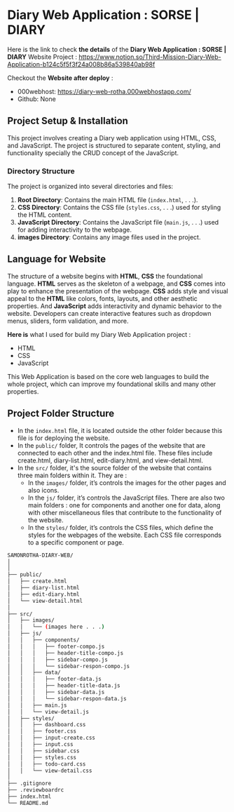 # Diary Web Application : SORSE | DIARY

Here is the link to check **the details** of the **Diary Web Application : SORSE | DIARY** Website Project : https://www.notion.so/Third-Mission-Diary-Web-Application-b124c5f5f3f24a008b86a539840ab98f

Checkout the **Website after deploy** :
+ 000webhost: https://diary-web-rotha.000webhostapp.com/ 
+ Github: None

## Project Setup & Installation
This project involves creating a Diary web application using HTML, CSS, and JavaScript. The project is structured to separate content, styling, and functionality specially the CRUD concept of the JavaScript.

### Directory Structure

The project is organized into several directories and files:

1. **Root Directory**: Contains the main HTML file (`index.html`, . . .).
2. **CSS Directory**: Contains the CSS file (`styles.css`, . . .) used for styling the HTML content.
3. **JavaScript Directory**: Contains the JavaScript file (`main.js`, . . .) used for adding interactivity to the webpage.
4. **images Directory**: Contains any image files used in the project.

## Language for Website
The structure of a website begins with **HTML**, **CSS** the foundational language. **HTML** serves as the skeleton of a webpage, and **CSS** comes into play to enhance the presentation of the webpage. **CSS** adds style and visual appeal to the **HTML** like colors, fonts, layouts, and other aesthetic properties. And **JavaScript** adds interactivity and dynamic behavior to the website. Developers can create interactive features such as dropdown menus, sliders, form validation, and more. 

**Here is** what I used for build my Diary Web Application project :

- HTML
- CSS
- JavaScript

This Web Application is based on the core web languages to build the whole project, which can improve my foundational skills and many other properties.

## Project Folder Structure
- In the `index.html` file, it is located outside the other folder because this file is for deploying the website.
- In the `public/` folder, It controls the pages of the website that are connected to each other and the index.html file. These files include create.html, diary-list.html, edit-diary.html, and view-detail.html.
- In the `src/` folder, it's the source folder of the website that contains three main folders within it. They are :
    - In the `images/` folder, it’s controls the images for the other pages and also icons.
    - In the `js/` folder, it’s controls the JavaScript files. There are also two main folders : one for components and another one for data, along with other miscellaneous files that contribute to the functionality of the website.
    - In the `styles/` folder, it’s controls the CSS files, which define the styles for the webpages of the website. Each CSS file corresponds to a specific component or page.
```bash
SAMONROTHA-DIARY-WEB/
│
│
├── public/
│   ├── create.html
│   ├── diary-list.html
│   ├── edit-diary.html
│   └── view-detail.html
│
├── src/
│   ├── images/
│   │   └── (images here . . .)
│   ├── js/
│   │   ├── components/
│   │   │   ├── footer-compo.js
│   │   │   ├── header-title-compo.js
│   │   │   ├── sidebar-compo.js
│   │   │   └── sidebar-respon-compo.js
│   │   ├── data/
│   │   │   ├── footer-data.js
│   │   │   ├── header-title-data.js
│   │   │   ├── sidebar-data.js
│   │   │   └── sidebar-respon-data.js
│   │   ├── main.js
│   │   └── view-detail.js
│   ├── styles/
│   │   ├── dashboard.css
│   │   ├── footer.css
│   │   ├── input-create.css
│   │   ├── input.css
│   │   ├── sidebar.css
│   │   ├── styles.css
│   │   ├── todo-card.css
│   │   └── view-detail.css
│
├── .gitignore
├── .reviewboardrc
├── index.html
└── README.md
```